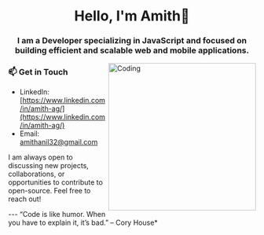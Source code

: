 <style>
  @meadia only screen and (max-width:745px){
    .gif{
      display:none;
  }
</style>

<h1 align="center">Hello, I'm Amith👋</h1>
<h3 align="center">I am a Developer specializing in JavaScript and focused on building efficient and scalable web and mobile applications.</h3>
<img class="gif" align="right" alt="Coding" width="300" src="https://media.tenor.com/PsKFAPSiQ5wAAAAi/white-opal-jewel-shells.gif">


<h3> 📫 Get in Touch</h3>

- LinkedIn: [https://www.linkedin.com/in/amith-ag/](https://www.linkedin.com/in/amith-ag/)
- Email: [amithanil32@gmail.com](mailto:amithanil32@gmail.com)
  
<p>I am always open to discussing new projects, collaborations, or opportunities to contribute to open-source. Feel free to reach out!</p>
</div>
---
“Code is like humor. When you have to explain it, it’s bad.” – Cory House*






